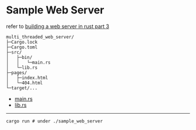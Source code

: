 # Sample Web Server
refer to [building a web server in rust part 3]()
```plain
multi_threaded_web_server/
├─Cargo.lock
├─Cargo.toml
├─src/
│   ├─bin/
│   │   └─main.rs
│   └─lib.rs
├─pages/
│   ├─index.html
│   └─404.html
└─target/...
```
- [main.rs](./src/bin/main.rs)
- [lib.rs](./src/lib.rs)
---
```shell
cargo run # under ./sample_web_server
```